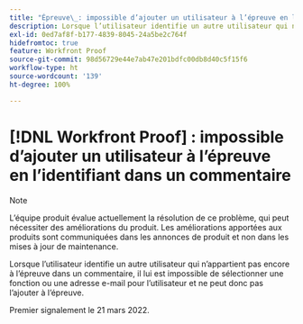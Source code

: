 ```yaml
---
title: "Épreuve\_: impossible d’ajouter un utilisateur à l’épreuve en l’identifiant dans un commentaire."
description: Lorsque l’utilisateur identifie un autre utilisateur qui n’appartient pas encore à l’épreuve dans un commentaire, il lui est impossible de sélectionner une fonction ou une adresse e-mail pour l’utilisateur et ne peut donc pas l’ajouter à l’épreuve.
exl-id: 0ed7af8f-b177-4839-8045-24a5be2c764f
hidefromtoc: true
feature: Workfront Proof
source-git-commit: 98d56729e44e7ab47e201bdfc00db8d40c5f15f6
workflow-type: ht
source-wordcount: '139'
ht-degree: 100%

---
```


# [!DNL Workfront Proof] : impossible d’ajouter un utilisateur à l’épreuve en l’identifiant dans un commentaire

<!--Converted to story-->

>[!NOTE]
>
>L’équipe produit évalue actuellement la résolution de ce problème, qui peut nécessiter des améliorations du produit. Les améliorations apportées aux produits sont communiquées dans les annonces de produit et non dans les mises à jour de maintenance.

Lorsque l’utilisateur identifie un autre utilisateur qui n’appartient pas encore à l’épreuve dans un commentaire, il lui est impossible de sélectionner une fonction ou une adresse e-mail pour l’utilisateur et ne peut donc pas l’ajouter à l’épreuve.

Premier signalement le 21 mars 2022.
